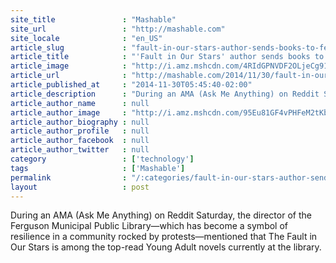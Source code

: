 ```yaml
---
site_title               : "Mashable"
site_url                 : "http://mashable.com"
site_locale              : "en_US"
article_slug             : "fault-in-our-stars-author-sends-books-to-ferguson-library-after-director-s-ama"
article_title            : "'Fault in Our Stars' author sends books to Ferguson library after director's AMA"
article_image            : "http://i.amz.mshcdn.com/4RIdGPNVDF2OLjeCg91ck-V3q20=/1200x627/2014%2F11%2F30%2F0c%2Fscott6.50fd1.jpg"
article_url              : "http://mashable.com/2014/11/30/fault-in-our-stars-ferguson-library/"
article_published_at     : "2014-11-30T05:45:40-02:00"
article_description      : "During an AMA (Ask Me Anything) on Reddit Saturday, the director of the Ferguson Municipal Public Library—which has become a symbol of resilience in a community rocked by protests—mentioned that The Fault in Our Stars is among the top-read Young Adult novels currently at the library."
article_author_name      : null
article_author_image     : "http://i.amz.mshcdn.com/95Eu81GF4vPHFeM2tKbV0_9VPvQ=/90x90/2016%2F06%2F30%2F5d%2F201503300cHeadshot_20.a69ac.90e1a.jpg"
article_author_biography : null
article_author_profile   : null
article_author_facebook  : null
article_author_twitter   : null
category                 : ['technology']
tags                     : ['Mashable']
permalink                : "/:categories/fault-in-our-stars-author-sends-books-to-ferguson-library-after-director-s-ama/"
layout                   : post
---
```


During an AMA (Ask Me Anything) on Reddit Saturday, the director of the Ferguson Municipal Public Library—which has become a symbol of resilience in a community rocked by protests—mentioned that The Fault in Our Stars is among the top-read Young Adult novels currently at the library.
